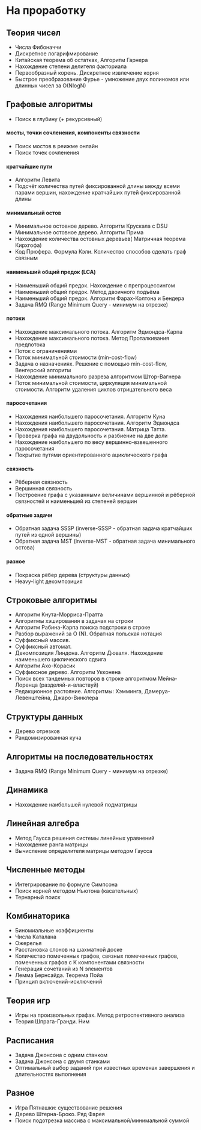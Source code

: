 # На проработку

## Теория чисел
* Числа Фибоначчи
* Дискретное логарифмирование
* Китайская теорема об остатках, Алгоритм Гарнера
* Нахождение степени делителя факториала
* Первообразный корень. Дискретное извлечение корня
* Быстрое преобразование Фурье - умножение двух полиномов или длинных чисел за O(NlogN)

## Графовые алгоритмы

* Поиск в глубину (+ рекурсивный)

#### мосты, точки сочленения, компоненты связности

* Поиск мостов в реижме онлайн
* Поиск точек сочленения

#### кратчайшие пути
* Алгоритм Левита
* Подсчёт количества путей фиксированной длины между всеми парами вершин, нахождение кратчайших путей фиксированной длины

#### минимальный остов
* Минимальное остовное дерево. Алгоритм Крускала с DSU
* Минимальное остовное дерево. Алгоритм Прима
* Нахождение количества остовных деревьев( Матричная теорема Кирхгофа)
* Код Прюфера. Формула Кэли. Количество способов сделать граф связным


#### наименьший общий предок (LCA)
* Наименьший общий предок. Нахождение с препроцессингом
* Наименьший общий предок. Метод двоичного подъёма
* Наименьший общий предок. Алгоритм Фарах-Колтона и Бендера
* Задача RMQ (Range Minimum Query - минимум на отрезке)

#### потоки

* Нахождение максимального потока. Алгоритм Эдмондса-Карпа
* Нахождение максимального потока. Метод Проталкивания предпотока
* Поток с ограничениями
* Поток минимальной стоимости (min-cost-flow)
* Задача о назначениях. Решение с помощью min-cost-flow, Венгерский алгоритм
* Нахождение минимального разреза алгоритмом Штор-Вагнера
* Поток минимальной стоимости, циркуляция минимальной стоимости. Алгоритм удаления циклов отрицательного веса

#### паросочетания
* Нахождения наибольшего паросочетания. Алгоритм Куна
* Нахождения наибольшего паросочетания. Алгоритм Эдмондса
* Нахождения наибольшего паросочетания. Матрица Татта.
* Проверка графа на двудольность и разбиение на две доли
* Нахождение наибольшего по весу вершинно-взвешенного паросочетания
* Покрытие путями ориентированного ациклического графа

#### связность
* Рёберная связность
* Вершинная связность
* Построение графа с указанными величинами вершинной и рёберной связностей и наименьшей из степеней вершин

#### обратные задачи
* Обратная задача SSSP (inverse-SSSP - обратная задача кратчайших путей из одной вершины)
* Обратная задача MST (inverse-MST - обратная задача минимального остова)

#### разное
* Покраска рёбер дерева (структуры данных)
* Heavy-light декомпозиция

## Строковые алгоритмы
* Алгоритм Кнута-Морриса-Пратта
* Алгоритмы хэширования в задачах на строки
* Алгоритм Рабина-Карпа поиска подстроки в строке
* Разбор выражений за O (N). Обратная польская нотация
* Суффиксный массив.
* Суффиксный автомат.
* Декомпозиция Линдона. Алгоритм Дюваля. Нахождение наименьшего циклического сдвига
* Алгоритм Ахо-Корасик
* Суффиксное дерево. Алгоритм Укконена
* Поиск всех тандемных повторов в строке алгоритмом Мейна-Лоренца (разделяй-и-властвуй)
* Редакционное растояние. Алгоритмы: Хэмминга, Дамеруа-Левенштейна, Джаро-Винклера

## Структуры данных
* Дерево отрезков
* Рандомизированная куча

## Алгоритмы на последовательностях
* Задача RMQ (Range Minimum Query - минимум на отрезке)

## Динамика
* Нахождение наибольшей нулевой подматрицы

## Линейная алгебра
* Метод Гаусса решения системы линейных уравнений
* Нахождение ранга матрицы
* Вычисление определителя матрицы методом Гаусса

## Численные методы
* Интегрирование по формуле Симпсона
* Поиск корней методом Ньютона (касательных)
* Тернарный поиск


## Комбинаторика
* Биномиальные коэффициенты
* Числа Каталана
* Ожерелья
* Расстановка слонов на шахматной доске
* Количество помеченных графов, связных помеченных графов, помеченных графов с K компонентами связности
* Генерация сочетаний из N элементов
* Лемма Бернсайда. Теорема Пойа
* Принцип включений-исключений

## Теория игр
* Игры на произвольных графах. Метод ретроспективного анализа
* Теория Шпрага-Гранди. Ним

## Расписания
* Задача Джонсона с одним станком
* Задача Джонсона с двумя станками
* Оптимальный выбор заданий при известных временах завершения и длительностях выполнения

## Разное
* Игра Пятнашки: существование решения
* Дерево Штерна-Броко. Ряд Фарея
* Поиск подотрезка массива с максимальной/минимальной суммой
